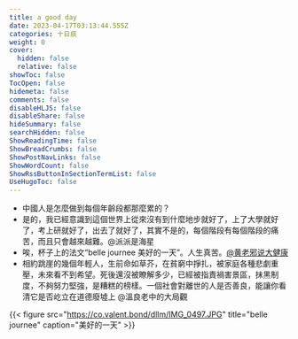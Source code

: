 ```yaml
---
title: a good day
date: 2023-04-17T03:13:44.555Z
categories: 十日痰
weight: 0
cover:
  hidden: false
  relative: false
showToc: false
TocOpen: false
hidemeta: false
comments: false
disableHLJS: false
disableShare: false
hideSummary: false
searchHidden: false
ShowReadingTime: false
ShowBreadCrumbs: false
ShowPostNavLinks: false
ShowWordCount: false
ShowRssButtonInSectionTermList: false
UseHugoToc: false
---
```


* 中國人是怎麼做到每個年齡段都那麼累的？
* 是的，我已經意識到這個世界上從來沒有到什麼地步就好了，上了大學就好了，考上研就好了，出去了就好了，其實不是的，每個階段有每個階段的痛苦，而且只會越來越難。@派派是海星
* 唉，杯子上的法文“belle journee 美好的一天”。人生真苦。[@黄老邪说大健康](https://weibo.com/n/%E9%BB%84%E8%80%81%E9%82%AA%E8%AF%B4%E5%A4%A7%E5%81%A5%E5%BA%B7)
* 相約跳崖的幾個年輕人，生前命如草芥，在貧窮中掙扎，被家庭各種悲劇重壓，未來看不到希望。死後還沒被瞭解多少，已經被指責禍害景區，抹黑制度，不夠努力堅強，是糟糕的榜樣。一個社會對離世的人是否善良，能讓你看清它是否屹立在道德廢墟上 @溫良老中的大局觀

{{< figure src="https://co.valent.bond/dllm/IMG_0497.JPG" title="belle journee" caption="美好的一天" >}}

